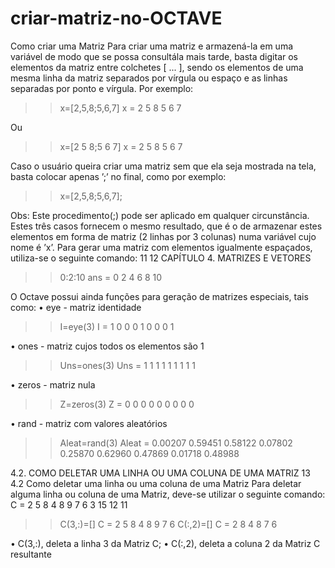 # criar-matriz-no-OCTAVE
Como criar uma Matriz
Para criar uma matriz e armazená-la em uma variável de modo que se possa consultála mais tarde, basta digitar os elementos da matriz entre colchetes [ ... ], sendo os elementos de uma mesma linha da matriz separados por vírgula ou espaço e as linhas
separadas por ponto e vírgula. Por exemplo:
>> x=[2,5,8;5,6,7]
x =
2 5 8
5 6 7
>>
Ou
>> x=[2 5 8;5 6 7]
x =
2 5 8
5 6 7
>>
Caso o usuário queira criar uma matriz sem que ela seja mostrada na tela, basta
colocar apenas ’;’ no final, como por exemplo:
>> x=[2,5,8;5,6,7];
>>
Obs: Este procedimento(;) pode ser aplicado em qualquer circunstância.
Estes três casos fornecem o mesmo resultado, que é o de armazenar estes elementos
em forma de matriz (2 linhas por 3 colunas) numa variável cujo nome é ’x’.
Para gerar uma matriz com elementos igualmente espaçados, utiliza-se o seguinte
comando:
11
12 CAPÍTULO 4. MATRIZES E VETORES
>> 0:2:10
ans =
0 2 4 6 8 10
>>
O Octave possui ainda funções para geração de matrizes especiais, tais como:
• eye - matriz identidade
>> I=eye(3)
I =
1 0 0
0 1 0
0 0 1
>>
• ones - matriz cujos todos os elementos são 1
>> Uns=ones(3)
Uns =
1 1 1
1 1 1
1 1 1
>>
• zeros - matriz nula
>> Z=zeros(3)
Z =
0 0 0
0 0 0
0 0 0
>>
• rand - matriz com valores aleatórios
>> Aleat=rand(3)
Aleat =
0.00207 0.59451 0.58122
0.07802 0.25870 0.62960
0.47869 0.01718 0.48988
>>
4.2. COMO DELETAR UMA LINHA OU UMA COLUNA DE UMA MATRIZ 13
4.2 Como deletar uma linha ou uma coluna de uma Matriz
Para deletar alguma linha ou coluna de uma Matriz, deve-se utilizar o seguinte
comando:
C =
2 5 8 4
8 9 7 6
3 15 12 11
>>
>> C(3,:)=[]
C =
2 5 8 4
8 9 7 6
>> C(:,2)=[]
C =
2 8 4
8 7 6
>>
• C(3,:), deleta a linha 3 da Matriz C;
• C(:,2), deleta a coluna 2 da Matriz C resultante

